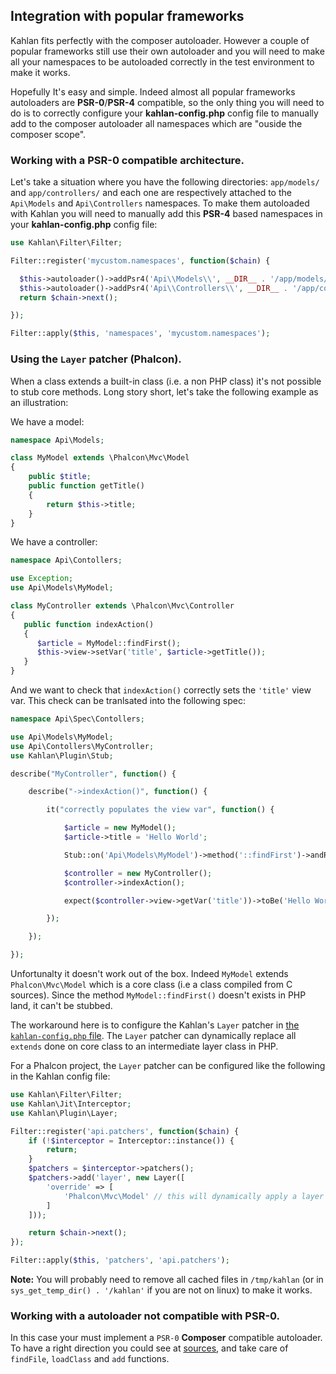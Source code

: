## Integration with popular frameworks

Kahlan fits perfectly with the composer autoloader. However a couple of popular frameworks still use their own autoloader and you will need to make all your namespaces to be autoloaded correctly in the test environment to make it works.

Hopefully It's easy and simple. Indeed almost all popular frameworks autoloaders are **PSR-0**/**PSR-4** compatible, so the only thing you will need to do is to correctly configure your **kahlan-config.php** config file to manually add to the composer autoloader all namespaces which are "ouside the composer scope".

### Working with a PSR-0 compatible architecture.

Let's take a situation where you have the following directories: `app/models/` and  `app/controllers/` and each one are respectively attached to the `Api\Models` and `Api\Controllers` namespaces. To make them autoloaded with Kahlan you will need to manually add this **PSR-4** based namespaces in your **kahlan-config.php** config file:

```php
use Kahlan\Filter\Filter;

Filter::register('mycustom.namespaces', function($chain) {

  $this->autoloader()->addPsr4('Api\\Models\\', __DIR__ . '/app/models/');
  $this->autoloader()->addPsr4('Api\\Controllers\\', __DIR__ . '/app/controllers/');
  return $chain->next();

});

Filter::apply($this, 'namespaces', 'mycustom.namespaces');
```

### Using the `Layer` patcher (Phalcon).

When a class extends a built-in class (i.e. a non PHP class) it's not possible to stub core methods. Long story short, let's take the following example as an illustration:

We have a model:

```php
namespace Api\Models;

class MyModel extends \Phalcon\Mvc\Model
{
    public $title;
    public function getTitle()
    {
        return $this->title;
    }
}
```

We have a controller:

```php
namespace Api\Contollers;

use Exception;
use Api\Models\MyModel;

class MyController extends \Phalcon\Mvc\Controller
{
   public function indexAction()
   {
      $article = MyModel::findFirst();
      $this->view->setVar('title', $article->getTitle());
   }
}
```

And we want to check that `indexAction()` correctly sets the `'title'` view var. This check can be tranlsated into the following spec:

```php
namespace Api\Spec\Contollers;

use Api\Models\MyModel;
use Api\Contollers\MyController;
use Kahlan\Plugin\Stub;

describe("MyController", function() {

    describe("->indexAction()", function() {

        it("correctly populates the view var", function() {

            $article = new MyModel();
            $article->title = 'Hello World';

            Stub::on('Api\Models\MyModel')->method('::findFirst')->andReturn($article);

            $controller = new MyController();
            $controller->indexAction();

            expect($controller->view->getVar('title'))->toBe('Hello World');

        });

    });

});
```

Unfortunalty it doesn't work out of the box. Indeed `MyModel` extends `Phalcon\Mvc\Model` which is a core class (i.e a class compiled from C sources). Since the method `MyModel::findFirst()` doesn't exists in PHP land, it can't be stubbed.

The workaround here is to configure the Kahlan's `Layer` patcher in [the `kahlan-config.php` file](config-file.md). The `Layer` patcher can dynamically replace all `extends` done on core class to an intermediate layer class in PHP.

For a Phalcon project, the `Layer` patcher can be configured like the following in the Kahlan config file:

```php
use Kahlan\Filter\Filter;
use Kahlan\Jit\Interceptor;
use Kahlan\Plugin\Layer;

Filter::register('api.patchers', function($chain) {
    if (!$interceptor = Interceptor::instance()) {
        return;
    }
    $patchers = $interceptor->patchers();
    $patchers->add('layer', new Layer([
        'override' => [
            'Phalcon\Mvc\Model' // this will dynamically apply a layer on top of the `Phalcon\Mvc\Model` to make it stubbable.
        ]
    ]));

    return $chain->next();
});

Filter::apply($this, 'patchers', 'api.patchers');
```

**Note:** You will probably need to remove all cached files in `/tmp/kahlan` (or in `sys_get_temp_dir() . '/kahlan'` if you are not on linux) to make it works.

### Working with a autoloader not compatible with PSR-0.

In this case your must implement a `PSR-0` **Composer** compatible autoloader. To have a right direction you could see at [sources](https://github.com/composer/composer/blob/master/src/Composer/Autoload/ClassLoader.php), and take care of `findFile`, `loadClass` and `add` functions.
